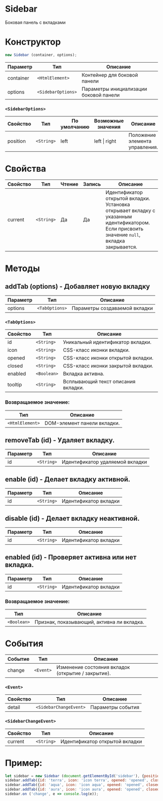 Sidebar
=======
Боковая панель с вкладками

# Конструктор
```javascript
new Sidebar (container, options);
```
Параметр | Тип | Описание
---------|-----|---------
container |`<HtmlElement>`| Контейнер для боковой панели
options |`<SidebarOptions>`| Параметры инициализации боковой панели

### `<SidebarOptions>`
Свойство | Тип | По умолчанию | Возможные значения | Описание
---------|-----|-----------------------|--------------------|---------
position | `<String>` | left | left \| right | Положение элемента управления.

# Свойства
Свойство | Тип | Чтение | Запись | Описание
---------|-----|--------|--------|---------
current | `<String>` | Да | Да | Идентификатор открытой вкладки.<br/>Установка открывает вкладку с указанным идентификатором.<br/>Если присвоить значение `null`, вкладка закрывается.

# Методы
## addTab (options) - Добавляет новую вкладку
Параметр | Тип | Описание
---------|-----|---------
options |`<TabOptions>`| Параметры создаваемой вкладки

### `<TabOptions>`
Свойство | Тип | Описание
---------|-----|---------
id | `<String>` | Уникальный идентификатор вкладки.
icon | `<String>` | CSS-класс иконки вкладки.
opened | `<String>` | CSS-класс иконки открытой вкладки.
closed | `<String>` | CSS-класс иконки закрытой вкладки.
enabled | `<Boolean>` | Вкладка активна.
tooltip | `<String>` | Всплывающий текст описания вкладки.

### Возвращаемое значение:
Тип | Описание
----|---------
`<HtmlElement>` | DOM-элемент панели вкладки.

## removeTab (id) - Удаляет вкладку.
Параметр | Тип | Описание
---------|-----|---------
id |`<String>`| Идентификатор удаляемой вкладки

## enable (id) - Делает вкладку активной.
Параметр | Тип | Описание
---------|-----|---------
id |`<String>`| Идентификатор вкладки

## disable (id) - Делает вкладку неактивной.
Параметр | Тип | Описание
---------|-----|---------
id |`<String>`| Идентификатор вкладки

## enabled (id) - Проверяет активна или нет вкладка.
Параметр | Тип | Описание
---------|-----|---------
id |`<String>`| Идентификатор вкладки

### Возвращаемое значение:
Тип | Описание
----|---------
`<Boolean>` | Признак, показывающий, активна ли вкладка.

# События
Событие | Тип | Описание
--------|-----|---------
change | `<Event>` | Изменение состояния вкладок (открытие / закрытие).

### `<Event>`
Свойство | Тип | Описание
---------|-----|---------
detail | `<SidebarСhangeEvent>` | Параметры события

### `<SidebarСhangeEvent>`
Свойство | Тип | Описание
---------|-----|---------
current | `<String>` | Идентификатор открытой вкладки

# Пример:
```javascript
let sidebar = new Sidebar (document.getElementById('sidebar'), {position: 'left'});
sidebar.addTab({id: 'terra', icon: 'icon terra', opened: 'opened', closed: 'closed'}).innerHTML = <span>Terra</span>;
sidebar.addTab({id: 'aqua', icon: 'icon aqua', opened: 'opened', closed: 'closed'}).innerHTML = <span>Aqua</span>;
sidebar.addTab({id: 'aura', icon: 'icon aura', opened: 'opened', closed: 'closed'}).innerHTML = <span>Aura</span>;
sidebar.on ('change', e => console.log(e));
```